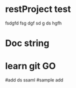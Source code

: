 # restProject test
fsdgfd
fsg
dgf
sd
g
ds
hgfh
# Doc string 
# learn git GO
#add ds ssaml
#sample add
